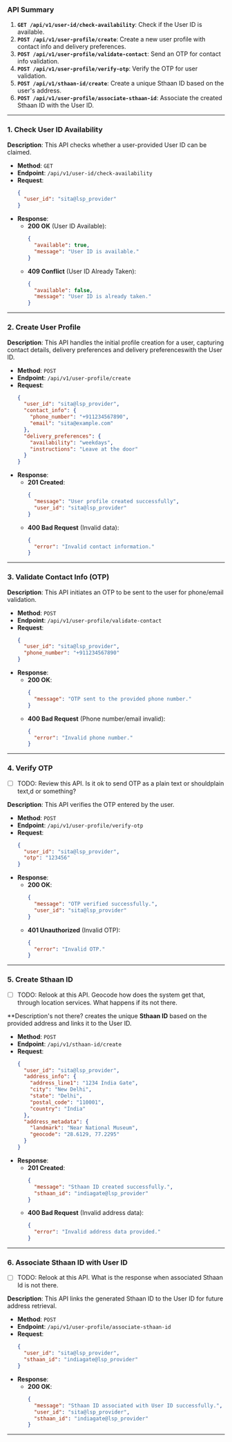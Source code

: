 ### API Summary

1. **`GET /api/v1/user-id/check-availability`**: Check if the User ID is available.
2. **`POST /api/v1/user-profile/create`**: Create a new user profile with contact info and delivery preferences.
3. **`POST /api/v1/user-profile/validate-contact`**: Send an OTP for contact info validation.
4. **`POST /api/v1/user-profile/verify-otp`**: Verify the OTP for user validation.
5. **`POST /api/v1/sthaan-id/create`**: Create a unique Sthaan ID based on the user's address.
6. **`POST /api/v1/user-profile/associate-sthaan-id`**: Associate the created Sthaan ID with the User ID.

__________________________________


### 1. **Check User ID Availability**

**Description**: This API checks whether a user-provided User ID can be claimed.

- **Method**: `GET`
- **Endpoint**: `/api/v1/user-id/check-availability`
- **Request**:
  ```json
  {
    "user_id": "sita@lsp_provider"
  }
  ```
- **Response**:
  - **200 OK** (User ID Available):
    ```json
    {
      "available": true,
      "message": "User ID is available."
    }
    ```
  - **409 Conflict** (User ID Already Taken):
    ```json
    {
      "available": false,
      "message": "User ID is already taken."
    }
    ```

---

### 2. **Create User Profile**

**Description**: This API handles the initial profile creation for a user, capturing contact details, delivery preferences and delivery preferenceswith the User ID.

- **Method**: `POST`
- **Endpoint**: `/api/v1/user-profile/create`
- **Request**:
  ```json
  {
    "user_id": "sita@lsp_provider",
    "contact_info": {
      "phone_number": "+911234567890",
      "email": "sita@example.com"
    },
    "delivery_preferences": {
      "availability": "weekdays",
      "instructions": "Leave at the door"
    }
  }
  ```
- **Response**:
  - **201 Created**:
    ```json
    {
      "message": "User profile created successfully",
      "user_id": "sita@lsp_provider"
    }
    ```
  - **400 Bad Request** (Invalid data):
    ```json
    {
      "error": "Invalid contact information."
    }
    ```

---

### 3. **Validate Contact Info (OTP)**

**Description**: This API initiates an OTP to be sent to the user for phone/email validation.

- **Method**: `POST`
- **Endpoint**: `/api/v1/user-profile/validate-contact`
- **Request**:
  ```json
  {
    "user_id": "sita@lsp_provider",
    "phone_number": "+911234567890"
  }
  ```
- **Response**:
  - **200 OK**:
    ```json
    {
      "message": "OTP sent to the provided phone number."
    }
    ```
  - **400 Bad Request** (Phone number/email invalid):
    ```json
    {
      "error": "Invalid phone number."
    }
    ```

---

### 4. **Verify OTP**

- [ ] TODO: Review this API. Is it ok to send OTP as a plain text or shouldplain text,d or something?

**Description**: This API verifies the OTP entered by the user.

- **Method**: `POST`
- **Endpoint**: `/api/v1/user-profile/verify-otp`
- **Request**:
  ```json
  {
    "user_id": "sita@lsp_provider",
    "otp": "123456"
  }
  ```
- **Response**:
  - **200 OK**:
    ```json
    {
      "message": "OTP verified successfully.",
      "user_id": "sita@lsp_provider"
    }
    ```
  - **401 Unauthorized** (Invalid OTP):
    ```json
    {
      "error": "Invalid OTP."
    }
    ```

---

### 5. **Create Sthaan ID**

- [ ] TODO: Relook at this API. Geocode how does the system get that, through location services. What happens if its not there.


**Description's not there? creates the unique **Sthaan ID** based on the provided address and links it to the User ID.

- **Method**: `POST`
- **Endpoint**: `/api/v1/sthaan-id/create`
- **Request**:
  ```json
  {
    "user_id": "sita@lsp_provider",
    "address_info": {
      "address_line1": "1234 India Gate",
      "city": "New Delhi",
      "state": "Delhi",
      "postal_code": "110001",
      "country": "India"
    },
    "address_metadata": {    
      "landmark": "Near National Museum",
      "geocode": "28.6129, 77.2295"
    }
  }
  ```
- **Response**:
  - **201 Created**:
    ```json
    {
      "message": "Sthaan ID created successfully.",
      "sthaan_id": "indiagate@lsp_provider"
    }
    ```
  - **400 Bad Request** (Invalid address data):
    ```json
    {
      "error": "Invalid address data provided."
    }
    ```

---

### 6. **Associate Sthaan ID with User ID**

- [ ] TODO: Relook at this API. What is the response when associated Sthaan Id is not there.

**Description**: This API links the generated Sthaan ID to the User ID for future address retrieval.

- **Method**: `POST`
- **Endpoint**: `/api/v1/user-profile/associate-sthaan-id`
- **Request**:
  ```json
  {
    "user_id": "sita@lsp_provider",
    "sthaan_id": "indiagate@lsp_provider"
  }
  ```
- **Response**:
  - **200 OK**:
    ```json
    {
      "message": "Sthaan ID associated with User ID successfully.",
      "user_id": "sita@lsp_provider",
      "sthaan_id": "indiagate@lsp_provider"
    }
    ```

---
